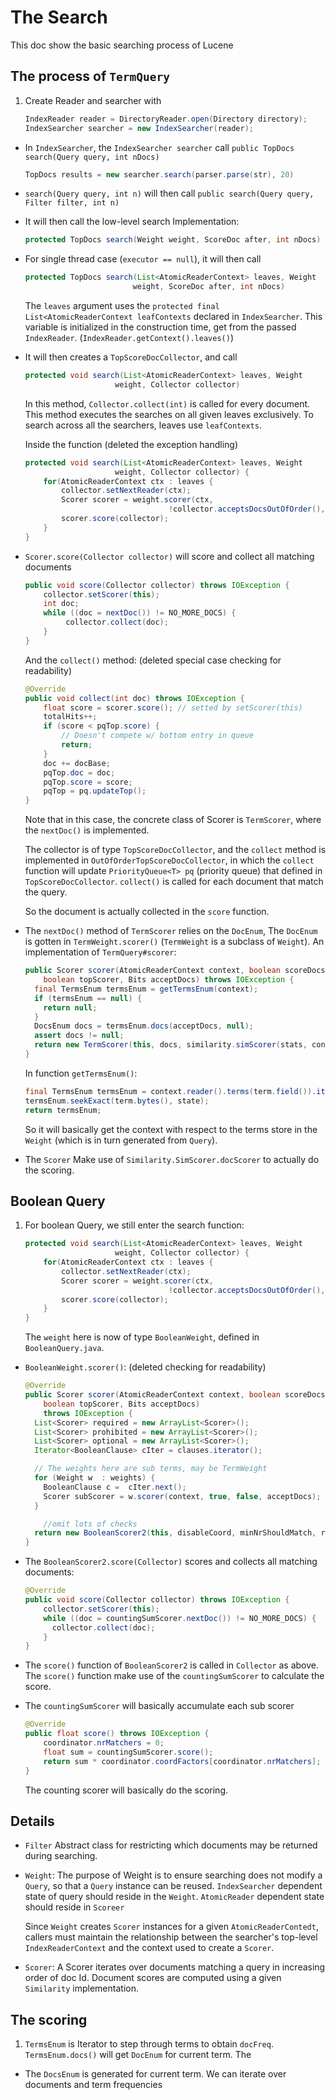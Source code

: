 # The Search
This doc show the basic searching process of Lucene

## The process of `TermQuery`
1. Create Reader and searcher with 

   ```Java
   IndexReader reader = DirectoryReader.open(Directory directory);
   IndexSearcher searcher = new IndexSearcher(reader);
   ```
* In `IndexSearcher`, the `IndexSearcher searcher` call `public TopDocs search(Query query, int nDocs)`

    ```java
    TopDocs results = new searcher.search(parser.parse(str), 20)
    ```
* `search(Query query, int n)` will then call `public search(Query query,
  Filter filter, int n)`
* It will then call the low-level search Implementation:
    
    ```java
    protected TopDocs search(Weight weight, ScoreDoc after, int nDocs)
    ```
* For single thread case (`executor == null`), it will then call 

    ```java
    protected TopDocs search(List<AtomicReaderContext> leaves, Weight
                            weight, ScoreDoc after, int nDocs)
    ```
  The `leaves` argument uses the `protected final List<AtomicReaderContext
  leafContexts` declared in `IndexSearcher`. This variable is initialized
  in the construction time, get from the passed `IndexReader`.
  (`IndexReader.getContext().leaves()`)
* It will then creates a `TopScoreDocCollector`, and call 
        
    ```java
    protected void search(List<AtomicReaderContext> leaves, Weight
                        weight, Collector collector)
    ```
  In this method, `Collector.collect(int)` is called for every document.
  This method executes the searches on all given leaves exclusively. To
  search across all the searchers, leaves use `leafContexts`.

  Inside the function (deleted the exception handling)

    ```java
    protected void search(List<AtomicReaderContext> leaves, Weight
                        weight, Collector collector) {
        for(AtomicReaderContext ctx : leaves {
            collector.setNextReader(ctx);
            Scorer scorer = weight.scorer(ctx,
                                    !collector.acceptsDocsOutOfOrder(), true);
            scorer.score(collector);
        }
    }
    ```

* `Scorer.score(Collector collector)` will score and collect all matching
  documents

    ```java
    public void score(Collector collector) throws IOException {
        collector.setScorer(this);
        int doc;
        while ((doc = nextDoc()) != NO_MORE_DOCS) {
             collector.collect(doc);
        }
    }
    ```

    And the `collect()` method: (deleted special case checking for readability)
        
    ```java
    @Override
    public void collect(int doc) throws IOException {
        float score = scorer.score(); // setted by setScorer(this)
        totalHits++;
        if (score < pqTop.score) {
            // Doesn't compete w/ bottom entry in queue
            return;
        }
        doc += docBase;
        pqTop.doc = doc;
        pqTop.score = score;
        pqTop = pq.updateTop();
    }
    ```

  Note that in this case, the concrete class of Scorer is `TermScorer`,
  where the `nextDoc()` is implemented. 

  The collector is of type `TopScoreDocCollector`, and the `collect`
  method is implemented in `OutOfOrderTopScoreDocCollector`, in which the
  `collect` function will update `PriorityQueue<T> pq` (priority queue) that defined in
  `TopScoreDocCollector`. `collect()` is called for each document that
  match the query.

  So the document is actually collected in the `score` function.

* The `nextDoc()` method of `TermScorer` relies on the
  `DocEnum`, The `DocEnum` is gotten in `TermWeight.scorer()`
  (`TermWeight` is a subclass of `Weight`). An
  implementation of `TermQuery#scorer`:
        
    ```java
    public Scorer scorer(AtomicReaderContext context, boolean scoreDocsInOrder,
        boolean topScorer, Bits acceptDocs) throws IOException {
      final TermsEnum termsEnum = getTermsEnum(context);
      if (termsEnum == null) {
        return null;
      }
      DocsEnum docs = termsEnum.docs(acceptDocs, null);
      assert docs != null;
      return new TermScorer(this, docs, similarity.simScorer(stats, context));
    }
    ```

  In function `getTermsEnum()`:

    ```java
    final TermsEnum termsEnum = context.reader().terms(term.field()).iterator(null);
    termsEnum.seekExact(term.bytes(), state);
    return termsEnum;
    ```
  So it will basically get the context with respect to the terms store in
  the `Weight` (which is in turn generated from `Query`).
* The `Scorer` Make use of `Similarity.SimScorer.docScorer` to actually do the
  scoring. 

## Boolean Query
1. For boolean Query, we still enter the search function:

    ```java
    protected void search(List<AtomicReaderContext> leaves, Weight
                        weight, Collector collector) {
        for(AtomicReaderContext ctx : leaves {
            collector.setNextReader(ctx);
            Scorer scorer = weight.scorer(ctx,
                                    !collector.acceptsDocsOutOfOrder(), true);
            scorer.score(collector);
        }
    }
    ```

    The `weight` here is now of type `BooleanWeight`, defined in
    `BooleanQuery.java`.
* `BooleanWeight.scorer()`: (deleted checking for readability)

    ```java
    @Override
    public Scorer scorer(AtomicReaderContext context, boolean scoreDocsInOrder,
        boolean topScorer, Bits acceptDocs)
        throws IOException {
      List<Scorer> required = new ArrayList<Scorer>();
      List<Scorer> prohibited = new ArrayList<Scorer>();
      List<Scorer> optional = new ArrayList<Scorer>();
      Iterator<BooleanClause> cIter = clauses.iterator();

      // The weights here are sub terms, may be TermWeight
      for (Weight w  : weights) {
        BooleanClause c =  cIter.next();
        Scorer subScorer = w.scorer(context, true, false, acceptDocs);
      }

        //omit lots of checks
      return new BooleanScorer2(this, disableCoord, minNrShouldMatch, required, prohibited, optional, maxCoord);
    }
    ```
* The `BooleanScorer2.score(Collector)` scores and collects all matching documents:

    ```java
    @Override
    public void score(Collector collector) throws IOException {
        collector.setScorer(this);
        while ((doc = countingSumScorer.nextDoc()) != NO_MORE_DOCS) {
          collector.collect(doc);
        }
    }
    ```
* The `score()` function of `BooleanScorer2` is called in `Collector` as
  above. The `score()` function make use of the `countingSumScorer` to
  calculate the score.
* The `countingSumScorer` will basically accumulate each sub scorer

    ```java
    @Override
    public float score() throws IOException {
        coordinator.nrMatchers = 0;
        float sum = countingSumScorer.score();
        return sum * coordinator.coordFactors[coordinator.nrMatchers];
    }
    ```
  
  The counting scorer will basically do the scoring. 

## Details
* `Filter` Abstract class for restricting which documents may be returned
  during searching.
* `Weight`: The purpose of Weight is to ensure searching does not modify a
   `Query`, so that a `Query` instance can be reused. `IndexSearcher`
   dependent state of query should reside in the `Weight`. `AtomicReader`
   dependent state should reside in `Scoreer`

   Since `Weight` creates `Scorer` instances for a given
   `AtomicReaderContedt`, callers must maintain the relationship between
   the searcher's top-level `IndexReaderContext` and the context used to
   create a `Scorer`.

* `Scorer`: A Scorer iterates over documents matching a query in
  increasing order of doc Id. Document scores are computed using a given
  `Similarity` implementation. 

## The scoring
1. `TermsEnum` is Iterator to step through terms to obtain `docFreq`.
   `TermsEnum.docs()` will get `DocEnum` for current term. The 
* The `DocsEnum` is generated for current term. We can iterate over
   documents and term frequencies
